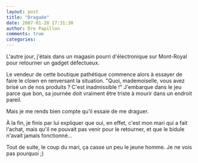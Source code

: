 ```yaml
---
layout: post
title: "Draguée"
date: 2007-01-28 17:31:30
author: Dre Papillon
comments: true
categories: 
---
```



L'autre jour, j'étais dans un magasin pourri d'électronique sur Mont-Royal pour retourner un gadget défectueux.

Le vendeur de cette boutique pathétique commence alors à essayer de faire le clown en renversant la situation. "Quoi, mademoiselle, vous avez brisé un de nos produits ? C'est inadmissible !" J'embarque dans le jeu parce que bon, sa journée doit vraiment être triste à mourir dans un endroit pareil.

Mais je me rends bien compte qu'il essaie de me draguer.

À la fin, je finis par lui expliquer que oui, en effet, c'est mon mari qui a fait l'achat, mais qu'il ne pouvait pas venir pour le retourner, et que le bidule n'avait jamais fonctionné...

Tout de suite, le coup du mari, ça casse un peu le jeune homme. Je ne vois pas pourquoi ;)